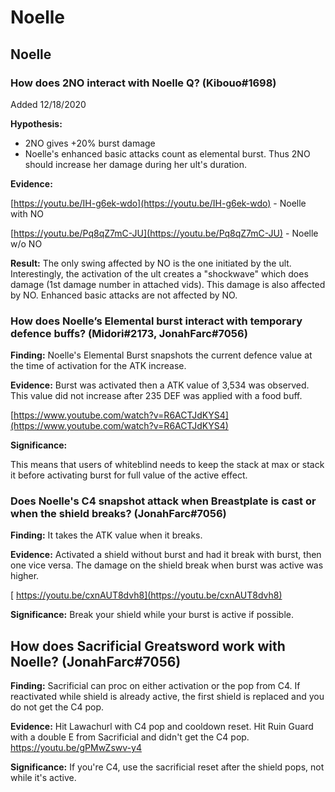 # Noelle

## Noelle

### How does 2NO interact with Noelle Q? \(Kibouo\#1698\)

Added 12/18/2020

**Hypothesis:**

* 2NO gives +20% burst damage
* Noelle's enhanced basic attacks count as elemental burst. Thus 2NO should increase her damage during her ult's duration.

**Evidence:**

[https://youtu.be/IH-g6ek-wdo](https://youtu.be/IH-g6ek-wdo) - Noelle with NO

[https://youtu.be/Pq8qZ7mC-JU](https://youtu.be/Pq8qZ7mC-JU) - Noelle w/o NO

**Result:**
The only swing affected by NO is the one initiated by the ult. Interestingly, the activation of the ult creates a "shockwave" which does damage \(1st damage number in attached vids\). This damage is also affected by NO. Enhanced basic attacks are not affected by NO.

### How does Noelle’s Elemental burst interact with temporary defence buffs? \(Midori\#2173, JonahFarc\#7056\)

**Finding:**
Noelle's Elemental Burst snapshots the current defence value at the time of activation for the ATK increase.

**Evidence:**
Burst was activated then a ATK value of 3,534 was observed. This value did not increase after 235 DEF was applied with a food buff.[ ](https://www.youtube.com/watch?v=R6ACTJdKYS4)

[https://www.youtube.com/watch?v=R6ACTJdKYS4](https://www.youtube.com/watch?v=R6ACTJdKYS4)

**Significance:**

This means that users of whiteblind needs to keep the stack at max or stack it before activating burst for full value of the active effect.

### Does Noelle's C4 snapshot attack when Breastplate is cast or when the shield breaks? \(JonahFarc\#7056\)

**Finding:**
It takes the ATK value when it breaks.

**Evidence:**
Activated a shield without burst and had it break with burst, then one vice versa. The damage on the shield break when burst was active was higher.

[ https://youtu.be/cxnAUT8dvh8](https://youtu.be/cxnAUT8dvh8)

**Significance:**
Break your shield while your burst is active if possible.

## How does Sacrificial Greatsword work with Noelle? \(JonahFarc\#7056\)

**Finding:**
Sacrificial can proc on either activation or the pop from C4. If reactivated while shield is already active, the first shield is replaced and you do not get the C4 pop.

**Evidence:**
Hit Lawachurl with C4 pop and cooldown reset. Hit Ruin Guard with a double E from Sacrificial and didn't get the C4 pop.
https://youtu.be/gPMwZswv-y4

**Significance:**
If you're C4, use the sacrificial reset after the shield pops, not while it's active.

